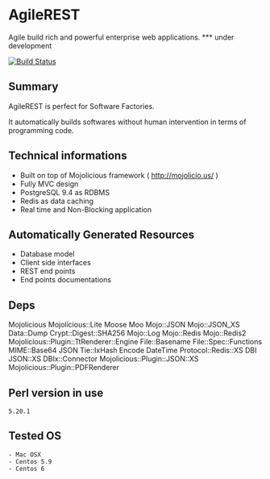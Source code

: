 # AgileREST

 Agile build rich and powerful enterprise web applications. *** under development

 [![Build Status](https://travis-ci.org/web2solutions/AgileREST.svg?branch=master)](https://travis-ci.org/web2solutions/AgileREST)

## Summary

 AgileREST is perfect for Software Factories.
 
 It automatically builds softwares without human intervention in terms of programming code.
 
## Technical informations

 * Built on top of Mojolicious framework ( http://mojolicio.us/ )
 * Fully MVC design
 * PostgreSQL 9.4 as RDBMS
 * Redis as data caching
 * Real time and Non-Blocking application

## Automatically Generated Resources

  * Database model
  * Client side interfaces
  * REST end points
  * End points documentations

  ## Deps

  Mojolicious Mojolicious::Lite Moose Moo Mojo::JSON Mojo::JSON_XS Data::Dump Crypt::Digest::SHA256 Mojo::Log Mojo::Redis Mojo::Redis2 Mojolicious::Plugin::TtRenderer::Engine File::Basename File::Spec::Functions MIME::Base64 JSON Tie::IxHash Encode DateTime Protocol::Redis::XS DBI
  JSON::XS DBIx::Connector Mojolicious::Plugin::JSON::XS Mojolicious::Plugin::PDFRenderer

  ## Perl version in use

  	5.20.1

  ## Tested OS

  	- Mac OSX
  	- Centos 5.9
  	- Centos 6

